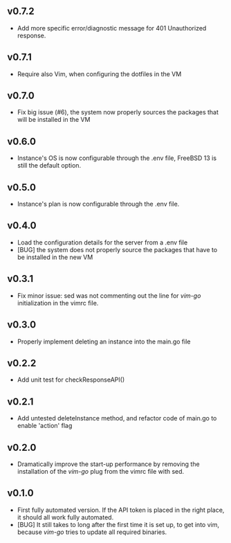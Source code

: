 ## v0.7.2
* Add more specific error/diagnostic message for 401 Unauthorized response.
## v0.7.1
* Require also Vim, when configuring the dotfiles in the VM
## v0.7.0
* Fix big issue (#6), the system now properly sources the packages that will be installed in the VM
## v0.6.0
* Instance's OS is now configurable through the .env file, FreeBSD 13 is still the default option.
## v0.5.0
* Instance's plan is now configurable through the .env file.
## v0.4.0
* Load the configuration details for the server from a .env file
* [BUG] the system does not properly source the packages that have to be installed in the new VM
## v0.3.1
* Fix minor issue: sed was not commenting out the line for _vim-go_ initialization in the vimrc file.
## v0.3.0
* Properly implement deleting an instance into the main.go file
## v0.2.2
* Add unit test for checkResponseAPI()
## v0.2.1
* Add untested deleteInstance method, and refactor code of main.go to enable 'action' flag
## v0.2.0
* Dramatically improve the start-up performance by removing the installation of the _vim-go_ plug from the vimrc file with sed.

## v0.1.0
* First fully automated version. If the API token is placed in the right place, it should all work fully automated.
* [BUG] It still takes to long after the first time it is set up, to get into vim, because _vim-go_ tries to update all required binaries.
